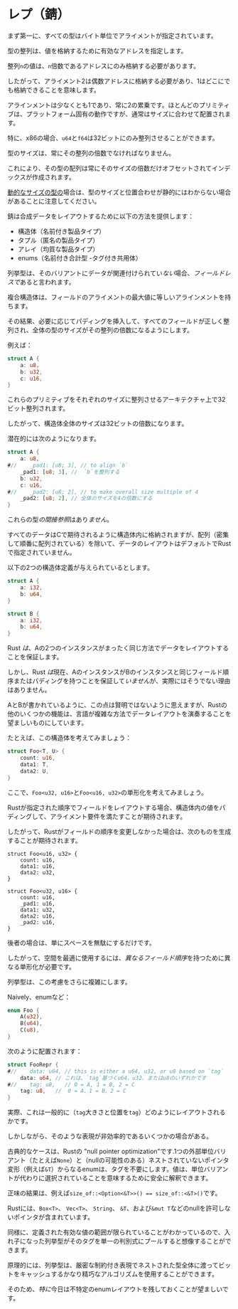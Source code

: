 # <!--repr(Rust)--> レプ（錆）

<!--First and foremost, all types have an alignment specified in bytes.-->
まず第一に、すべての型はバイト単位でアライメントが指定されています。
<!--The alignment of a type specifies what addresses are valid to store the value at.-->
型の整列は、値を格納するために有効なアドレスを指定します。
<!--A value of alignment `n` must only be stored at an address that is a multiple of `n`.-->
整列`n`の値は、`n`倍数であるアドレスにのみ格納する必要があります。
<!--So alignment 2 means you must be stored at an even address, and 1 means that you can be stored anywhere.-->
したがって、アライメント2は偶数アドレスに格納する必要があり、1はどこにでも格納できることを意味します。
<!--Alignment is at least 1, and always a power of 2. Most primitives are generally aligned to their size, although this is platform-specific behavior.-->
アラインメントは少なくとも1であり、常に2の累乗です。ほとんどのプリミティブは、プラットフォーム固有の動作ですが、通常はサイズに合わせて配置されます。
<!--In particular, on x86 `u64` and `f64` may be only aligned to 32 bits.-->
特に、x86の場合、`u64`と`f64`は32ビットにのみ整列させることができます。

<!--A type's size must always be a multiple of its alignment.-->
型のサイズは、常にその整列の倍数でなければなりません。
<!--This ensures that an array of that type may always be indexed by offsetting by a multiple of its size.-->
これにより、その型の配列は常にそのサイズの倍数だけオフセットされてインデックスが作成されます。
<!--Note that the size and alignment of a type may not be known statically in the case of [dynamically sized types][dst].-->
[動的なサイズの型の][dst]場合は、型のサイズと位置合わせが静的にはわからない場合があることに注意してください。

<!--Rust gives you the following ways to lay out composite data:-->
錆は合成データをレイアウトするために以下の方法を提供します：

* <!--structs (named product types)-->
   構造体（名前付き製品タイプ）
* <!--tuples (anonymous product types)-->
   タプル（匿名の製品タイプ）
* <!--arrays (homogeneous product types)-->
   アレイ（均質な製品タイプ）
* <!--enums (named sum types --tagged unions)-->
   enums（名前付き合計型 -タグ付き共用体）

<!--An enum is said to be *field-less* if none of its variants have associated data.-->
列挙型は、そのバリアントにデータが関連付けられてい*ない*場合、*フィールドレスで*あると言われます。

<!--Composite structures will have an alignment equal to the maximum of their fields' alignment.-->
複合構造体は、フィールドのアライメントの最大値に等しいアラインメントを持ちます。
<!--Rust will consequently insert padding where necessary to ensure that all fields are properly aligned and that the overall type's size is a multiple of its alignment.-->
その結果、必要に応じてパディングを挿入して、すべてのフィールドが正しく整列され、全体の型のサイズがその整列の倍数になるようにします。
<!--For instance:-->
例えば：

```rust
struct A {
    a: u8,
    b: u32,
    c: u16,
}
```

<!--will be 32-bit aligned on an architecture that aligns these primitives to their respective sizes.-->
これらのプリミティブをそれぞれのサイズに整列させるアーキテクチャ上で32ビット整列されます。
<!--The whole struct will therefore have a size that is a multiple of 32-bits.-->
したがって、構造体全体のサイズは32ビットの倍数になります。
<!--It will potentially become:-->
潜在的には次のようになります。

```rust
struct A {
    a: u8,
#//    _pad1: [u8; 3], // to align `b`
    _pad1: [u8; 3], //  `b`を整列する
    b: u32,
    c: u16,
#//    _pad2: [u8; 2], // to make overall size multiple of 4
    _pad2: [u8; 2], // 全体のサイズを4の倍数にする
}
```

<!--There is *no indirection* for these types;-->
これらの型*の間接参照*はあり*ません*。
<!--all data is stored within the struct, as you would expect in C. However with the exception of arrays (which are densely packed and in-order), the layout of data is not by default specified in Rust.-->
すべてのデータはCで期待されるように構造体内に格納されますが、配列（密集して順番に配列されている）を除いて、データのレイアウトはデフォルトでRustで指定されていません。
<!--Given the two following struct definitions:-->
以下の2つの構造体定義が与えられているとします。

```rust
struct A {
    a: i32,
    b: u64,
}

struct B {
    a: i32,
    b: u64,
}
```

<!--Rust *does* guarantee that two instances of A have their data laid out in exactly the same way.-->
Rust *は*、Aの2つのインスタンスがまったく同じ方法でデータをレイアウトすることを保証します。
<!--However Rust *does not* currently guarantee that an instance of A has the same field ordering or padding as an instance of B, though in practice there's no reason why they wouldn't.-->
しかし、Rust *は*現在、AのインスタンスがBのインスタンスと同じフィールド順序またはパディングを持つことを保証して*いません*が、実際にはそうでない理由はありません。

<!--With A and B as written, this point would seem to be pedantic, but several other features of Rust make it desirable for the language to play with data layout in complex ways.-->
AとBが書かれているように、この点は賢明ではないように思えますが、Rustの他のいくつかの機能は、言語が複雑な方法でデータレイアウトを演奏することを望ましいものにしています。

<!--For instance, consider this struct:-->
たとえば、この構造体を考えてみましょう：

```rust
struct Foo<T, U> {
    count: u16,
    data1: T,
    data2: U,
}
```

<!--Now consider the monomorphizations of `Foo<u32, u16>` and `Foo<u16, u32>`.-->
ここで、`Foo<u32, u16>`と`Foo<u16, u32>`の単形化を考えてみましょう。
<!--If Rust lays out the fields in the order specified, we expect it to pad the values in the struct to satisfy their alignment requirements.-->
Rustが指定された順序でフィールドをレイアウトする場合、構造体内の値をパディングして、アライメント要件を満たすことが期待されます。
<!--So if Rust didn't reorder fields, we would expect it to produce the following:-->
したがって、Rustがフィールドの順序を変更しなかった場合は、次のものを生成することが期待されます。

```rust,ignore
struct Foo<u16, u32> {
    count: u16,
    data1: u16,
    data2: u32,
}

struct Foo<u32, u16> {
    count: u16,
    _pad1: u16,
    data1: u32,
    data2: u16,
    _pad2: u16,
}
```

<!--The latter case quite simply wastes space.-->
後者の場合は、単にスペースを無駄にするだけです。
<!--An optimal use of space therefore requires different monomorphizations to have *different field orderings*.-->
したがって、空間を最適に使用するには、*異なるフィールド順序*を持つために異なる単形化が必要です。

<!--Enums make this consideration even more complicated.-->
列挙型は、この考慮をさらに複雑にします。
<!--Naively, an enum such as:-->
Naively、enumなど：

```rust
enum Foo {
    A(u32),
    B(u64),
    C(u8),
}
```

<!--would be laid out as:-->
次のように配置されます：

```rust
struct FooRepr {
#//    data: u64, // this is either a u64, u32, or u8 based on `tag`
    data: u64, // これは、`tag`基づくu64、u32、またはu8のいずれかです
#//    tag: u8,   // 0 = A, 1 = B, 2 = C
    tag: u8,   //  0 = A、1 = B、2 = C
}
```

<!--And indeed this is approximately how it would be laid out in general (modulo the size and position of `tag`).-->
実際、これは一般的に（`tag`大きさと位置を`tag`）どのようにレイアウトされるかです。

<!--However there are several cases where such a representation is inefficient.-->
しかしながら、そのような表現が非効率的であるいくつかの場合がある。
<!--The classic case of this is Rust's "null pointer optimization": an enum consisting of a single outer unit variant (eg `None`) and a (potentially nested) non-nullable pointer variant (eg `&T`) makes the tag unnecessary, because a null pointer value can safely be interpreted to mean that the unit variant is chosen instead.-->
古典的なケースは、Rustの "null pointer optimization"です.1つの外部単位バリアント（たとえば`None`）と（nullの可能性のある）ネストされていないポインタ変形（例えば`&T`）からなるenumは、タグを不要にします。値は、単位バリアントが代わりに選択されていることを意味するために安全に解釈できます。
<!--The net result is that, for example, `size_of::<Option<&T>>() == size_of::<&T>()`.-->
正味の結果は、例えば`size_of::<Option<&T>>() == size_of::<&T>()`です。

<!--There are many types in Rust that are, or contain, non-nullable pointers such as `Box<T>`, `Vec<T>`, `String`, `&T`, and `&mut T`.-->
Rustには、`Box<T>`、 `Vec<T>`、 `String`、 `&T`、および`&mut T`などのnullを許可しないポインタが含まれています。
<!--Similarly, one can imagine nested enums pooling their tags into a single discriminant, as they are by definition known to have a limited range of valid values.-->
同様に、定義された有効な値の範囲が限られていることがわかっているので、入れ子になった列挙型がそのタグを単一の判別式にプールすると想像することができます。
<!--In principle enums could use fairly elaborate algorithms to cache bits throughout nested types with special constrained representations.-->
原理的には、列挙型は、厳密な制約付き表現でネストされた型全体に渡ってビットをキャッシュするかなり精巧なアルゴリズムを使用することができます。
<!--As such it is *especially* desirable that we leave enum layout unspecified today.-->
そのため、*特に*今日は不特定のenumレイアウトを残しておくことが望ましいです。

[dst]: exotic-sizes.html#dynamically-sized-types-dsts
